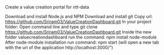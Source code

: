Create a value creation portal for ntt-data

Download and install Node.js and NPM
Download and install git
Copy url: https://github.com/Sriram03/ValueCreationDashboard.git
In your project folder: Open command line and type git clone https://github.com/Sriram03/ValueCreationDashboard.git
Inside the new folder valuecreationdashboard run the command: npm install node-module
After node-module installation run command: npm start (will open a new tab with the url of the application http://localhost:3000/")




